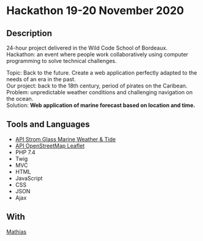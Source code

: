 # Hackathon 19-20 November 2020

## Description

24-hour project delivered in the Wild Code School of Bordeaux.  
Hackathon: an event where people work collaboratively using computer programming to solve technical challenges.

Topic: Back to the future. Create a web application perfectly adapted to the needs of an era in the past.  
Our project: back to the 18th century, period of pirates on the Caribean.  
Problem: unpredictable weather conditions and challenging navigation on the ocean.  
Solution: **Web application of marine forecast based on location and time.**


## Tools and Languages

- [API Strom Glass Marine Weather & Tide](https://stormglass.io/)
- [API OpenStreetMap Leaflet](https://leafletjs.com/reference-1.7.1.html)
- PHP 7.4
- Twig
- MVC
- HTML
- JavaScript
- CSS
- JSON 
- Ajax

## With

[Mathias](https://github.com/gouedard-mathias)

